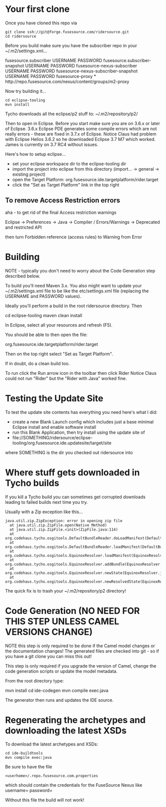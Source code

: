 Your first clone
================

Once you have cloned this repo via

    git clone ssh://git@forge.fusesource.com/ridersource.git
    cd ridersource

Before you build make sure you have the subscriber repo in your ~/.m2/settings.xml...

<servers>
  <server>
    <id>fusesource.subscriber</id>
    <username>USERNAME</username>
    <password>PASSWORD</password>
  </server>
  <server>
    <id>fusesource.subscriber-snapshot</id>
    <username>USERNAME</username>
    <password>PASSWORD</password>
  </server>
  <server>
    <id>fusesource-nexus-subscriber</id>
    <username>USERNAME</username>
    <password>PASSWORD</password>
  </server>
  <server>
    <id>fusesource-nexus-subscriber-snapshot</id>
    <username>USERNAME</username>
    <password>PASSWORD</password>
  </server>
</servers>
<mirrors>
  <mirror>
    <id>fusesource-proxy</id>
    <mirrorOf>*</mirrorOf>
    <url>http://repo.fusesource.com/nexus/content/groups/m2-proxy</url>
  </mirror>
</mirrors>


Now try building it...

    cd eclipse-tooling
    mvn install

Tycho downloads all the eclipse/p2 stuff to: ~/.m2/repository/p2/

Then to open in Eclipse. Before you start make sure you are on 3.6.x or later of Eclipse.
3.6.x Eclipse PDE generates some compile errors which are not really errors - these are fixed in 3.7.x of Eclipse.
Notice Claus had problem with Eclipse Helios 3.6.2 so he downloaded Eclipse 3.7 M7 which worked. James is currently on 3.7 RC4 without issues.

Here's how to setup eclipse...

* set your eclipse workspace dir to the eclipse-tooling dir
* import the project into eclipse from this directory (import... -> general -> existing project)
* open the Target Platform: org.fusesource.ide.targetplatform/rider.target
* click the "Set as Target Platform" link in the top right


To remove Access Restriction errors
-----------------------------------
aha - to get rid of the final Access restriction warnings

  Eclipse -> Preferences -> Java -> Compiler / Errors/Warnings -> Deprecated and restricted API

then turn Forbidden reference (access rules) to Warning from Error


Building
========

NOTE - typically you don't need to worry about the Code Generation step described below.

To build you'll need Maven 3.x. You also might want to update your ~/.m2/settings.xml file to be like the
etc/settings.xml file (replacing the USERNAME and PASSWORD values).

Ideally you'll perform a build in the root ridersource directory. Then

  cd eclipse-tooling
  maven clean install

In Eclipse, select all your resources and refresh (F5).

You should be able to then open the file:

  org.fusesource.ide.targetplatform/rider.target

Then on the top right select "Set as Target Platform".

If in doubt, do a clean build too.

To run click the Run arrow icon in the toolbar then click Rider
Notice Claus could not run "Rider" but the "Rider with Java" worked fine.


Testing the Update Site
=======================

To test the update site contents has everything you need here's what I did:

* create a new Blank Launch config which includes just a base minimal Eclipse install and enable software install
* run this Blank Application, then try install using the update site of
* file://SOMETHING/ridersource/eclipse-tooling/org.fusesource.ide.updatesite/target/site

where SOMETHING is the dir you checked out ridersource into


Where stuff gets downloaded in Tycho builds
===========================================

If you kill a Tycho build you can sometimes get corrupted downloads leading to failed builds next time you try.

Usually with a Zip exception like this...

    java.util.zip.ZipException: error in opening zip file
      at java.util.zip.ZipFile.open(Native Method)
      at java.util.zip.ZipFile.<init>(ZipFile.java:114)
      at org.codehaus.tycho.osgitools.DefaultBundleReader.doLoadManifest(DefaultBundleReader.java:85)
      at org.codehaus.tycho.osgitools.DefaultBundleReader.loadManifest(DefaultBundleReader.java:47)
      at org.codehaus.tycho.osgitools.EquinoxResolver.loadManifest(EquinoxResolver.java:199)
      at org.codehaus.tycho.osgitools.EquinoxResolver.addBundle(EquinoxResolver.java:175)
      at org.codehaus.tycho.osgitools.EquinoxResolver.newState(EquinoxResolver.java:157)
      at org.codehaus.tycho.osgitools.EquinoxResolver.newResolvedState(EquinoxResolver.java:52)

The quick fix is to trash your ~/.m2/repository/p2 directory!




Code Generation (NO NEED FOR THIS STEP UNLESS CAMEL VERSIONS CHANGE)
====================================================================

NOTE this step is only required to be done if the Camel model changes or the documentation changes!
The generated files are checked into git - so if you have a git clone you can miss this out!

This step is only required if you upgrade the version of Camel, change the code generation scripts or update the model metadata.

From the root directory type:

  mvn install
  cd ide-codegen
  mvn compile exec:java

The generator then runs and updates the IDE source.


Regenerating the archetypes and downloading the latest XSDs
===========================================================

To download the latest archetypes and XSDs:

    cd ide-buildtools
    mvn compile exec:java

Be sure to have the file 

    <userhome>/.repo.fusesource.com.properties

which should contain the credentials for the FuseSource Nexus like
    username=<your login>
    password=<your password>

Without this file the build will not work!
